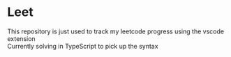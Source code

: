 # Leet
This repository is just used to track my leetcode progress using the vscode extension  
Currently solving in TypeScript to pick up the syntax
